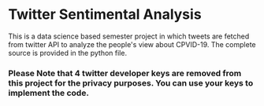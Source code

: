 # Twitter Sentimental Analysis
This is a data science based semester project in which tweets are fetched from twitter API to analyze the people's view about CPVID-19. The complete source is provided in the python file.

### Please Note that 4 twitter developer keys are removed from this project for the privacy purposes. You can use your keys to implement the code. 
